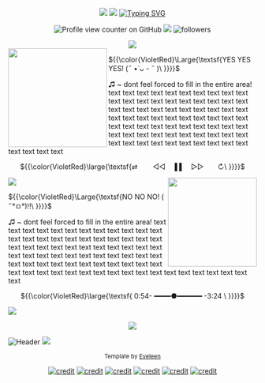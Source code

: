  <!-- template is made for laptop/desktop, but it's not completely broken on mobile. -->
<p align="center">
  <img src= https://64.media.tumblr.com/16ab4250df2c3c8123acf22afb834456/a141beeef0eba544-aa/s2048x3072/4480212d1a9389a3b71ff5fa1042fa16d29c88b3.pnj>
  <img src="https://64.media.tumblr.com/5403d717d7c14c64c63b2800f460ff05/518f1ae780c738ef-be/s2048x3072/0447d02103f32a215a8ec3332beacb4d9529fec8.pnj">
  <a href="https://git.io/typing-svg"><img src="https://readme-typing-svg.demolab.com?font=Tektur&size=30&duration=1000&pause=1000&color=00B5BD&center=true&multiline=true&width=435&height=79&lines=Virtual+singer+.+.+.;.+.+.+Turned+internet+icon+!!!" alt="Typing SVG" /></a>

<div align="center">
  
  ![Profile view counter on GitHub](https://komarev.com/ghpvc/?username=YOUR-GITHUB-USERNAME&color=00b5bd&style=plastic&label=MikuViews!) <!-- this is a profile view counter! make sure to edit "YOUR-GITHUB-USERNAME"! --> 
  <img src="https://64.media.tumblr.com/87fd7110c697a45ae7a9d5a9e1b0923c/92b6402e4022ca16-c7/s75x75_c1/7192d36bd8977a46b434e65ac1931ed81fa62036.gifv">
  <img alt="followers" title="Follow me on Github" src="https://img.shields.io/github/followers/YOUR-GITHUB-USERNAME?color=00b5bd&style=plastic&abbreviated=false&label=MikuFans!"/> <!-- this is a follower counter! make sure to edit "YOUR-GITHUB-USERNAME"! -->

<img src=https://64.media.tumblr.com/494f43a77fc511198310c7ac75828a3c/a141beeef0eba544-8a/s2048x3072/e3e479332f82c0b763146556ecf8b0e258a63fa9.pnj>

</div>

  <img align="left" height="200" width="200" src="https://64.media.tumblr.com/e0ca94c6e3f4765cf570f062cf1aa17b/99b8931e1cf23bb0-f6/s100x200/484ed86312a0a1d8b0a99189d8dc41ff94dc46ec.gifv">
  
  ${{\color{VioletRed}\Large{\textsf{YES YES YES!    (˵ •̀ ᴗ - ˵ )\ \}}}}\$  <br> 

♫ ~ <!-- you're safe to end anything beyond this --> dont feel forced to fill in the entire area! text text text text text text text text text text text text text text text text text text text text text text text text text text text text text text text text text text text text text text text text text text text text text text text text text text text text text text text text text text text text text text text text text text text text text text text text text text <!-- you're safe to end anything before this --> <br>
    <!-- Replace the 'text' with info about yourself! -->
    <p align="center">
  ${{\color{VioletRed}\large{\textsf{⇄⠀⠀⠀◁◁⠀ ▐  ▌ ⠀▷▷  ⠀ ⠀↻\ \}}}}\$  <br>

</p>

<img src=https://64.media.tumblr.com/494f43a77fc511198310c7ac75828a3c/a141beeef0eba544-8a/s2048x3072/e3e479332f82c0b763146556ecf8b0e258a63fa9.pnj>

<img align="right" width="180" height="180" src="https://64.media.tumblr.com/ed947aba21eb2be9e5379ed370107b93/99b8931e1cf23bb0-d0/s100x200/f9cbadfd23faf98f3be237943c5340c298e80ea2.gifv">

  <div align="left">

  ${{\color{VioletRed}\Large{\textsf{NO NO NO! ( ˶°ㅁ°)!!\ \}}}}\$  <br> 

</div>
<p> ♫ ~ <!-- you're safe to end anything beyond this --> dont feel forced to fill in the entire area! text text text text text text text text text text text text text text text text text text text text text text text text text text text text text text text text text text text text text text text text text text text text text text text text text text text text text text text text text text text text text text text text text text text text text text text text text text <!-- you're safe to end anything before this --> <br> </p>
    <!-- Replace the 'text' with info about people you do not want interacting  --> 
    <div align="center">
     
  ${{\color{VioletRed}\large{\textsf{ 0:54- ━━━━●━━━━━━ -3:24 \ \}}}}\$  <br>
</div>
<img src=https://64.media.tumblr.com/494f43a77fc511198310c7ac75828a3c/a141beeef0eba544-8a/s2048x3072/e3e479332f82c0b763146556ecf8b0e258a63fa9.pnj>


<p align="center">

<img src="https://64.media.tumblr.com/b2335da93753a19538faa61b897b6ae7/abc65c28f442103a-7a/s500x750/bf2394e9d4f8c42057a9866020880fa31466390b.gifv">


<img src="https://64.media.tumblr.com/5403d717d7c14c64c63b2800f460ff05/518f1ae780c738ef-be/s2048x3072/0447d02103f32a215a8ec3332beacb4d9529fec8.pnj" alt="Header"> <img src=https://64.media.tumblr.com/509ed86e2e56ad61e93c1f1c5cd788b9/a141beeef0eba544-2c/s2048x3072/b38a55535ceecd93a03685dad8c1ab1f2c2c721f.pnj>

</p>

<div align="center">

<sub>Template by [Eveleen](https://github.com/COUNTRY-HUMANS)
 
[![credit](https://64.media.tumblr.com/9084775267f845a1366928f5328c31bb/34c4e2eea20083af-cc/s75x75_c1/db6a1ba2ef6a0dd6d78c236338edb81d327ec056.gifv)](https://www.tumblr.com/miceontheweb/720725585660411904/hatsune-miku-favicons)
[![credit](https://64.media.tumblr.com/9084775267f845a1366928f5328c31bb/34c4e2eea20083af-cc/s75x75_c1/db6a1ba2ef6a0dd6d78c236338edb81d327ec056.gifv)](https://www.tumblr.com/thehatsunemiku/765536701736255488/blog-is-now-inactive?source=share)
[![credit](https://64.media.tumblr.com/9084775267f845a1366928f5328c31bb/34c4e2eea20083af-cc/s75x75_c1/db6a1ba2ef6a0dd6d78c236338edb81d327ec056.gifv)](https://www.tumblr.com/faviconuploader/751010459593932800/miku-things?source=share )
[![credit](https://64.media.tumblr.com/9084775267f845a1366928f5328c31bb/34c4e2eea20083af-cc/s75x75_c1/db6a1ba2ef6a0dd6d78c236338edb81d327ec056.gifv)](https://www.tumblr.com/kuro-web/769079000641536000/hatsune-miku-pixels-f2u-with-rebloglike?source=share)
[![credit](https://64.media.tumblr.com/9084775267f845a1366928f5328c31bb/34c4e2eea20083af-cc/s75x75_c1/db6a1ba2ef6a0dd6d78c236338edb81d327ec056.gifv)](https://www.tumblr.com/omi-resources/771050704613916672/im-going-to-write-a-fanfic-and-i-was-hoping-for-a)
[![credit](https://64.media.tumblr.com/9084775267f845a1366928f5328c31bb/34c4e2eea20083af-cc/s75x75_c1/db6a1ba2ef6a0dd6d78c236338edb81d327ec056.gifv)](https://www.tumblr.com/rwbyhate/772417900865781760/vocaloid-imvu-buttons-stamp)
</div>
